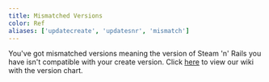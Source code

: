 ```yaml
---
title: Mismatched Versions
color: Ref
aliases: ['updatecreate', 'updatesnr', 'mismatch']
---
```


You've got mismatched versions meaning the version of Steam 'n' Rails you have isn't compatible with your create version.
Click [here]([https://mclo.gs/](https://github.com/Layers-of-Railways/Railway/wiki)https://github.com/Layers-of-Railways/Railway/wiki/) to view our wiki with the version chart.

